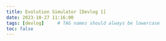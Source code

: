 ```yaml
---
title: Evolution Simulator [Devlog 1]
date: 2023-10-27 11:16:00
tags: [devlog]     # TAG names should always be lowercase
toc: false
---
```



